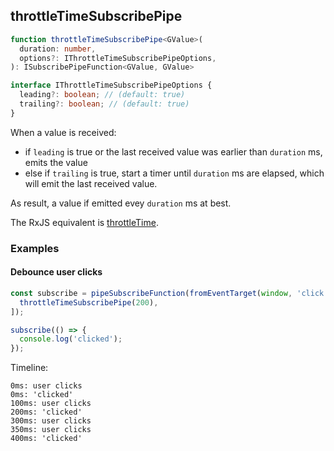 ## throttleTimeSubscribePipe

```ts
function throttleTimeSubscribePipe<GValue>(
  duration: number,
  options?: IThrottleTimeSubscribePipeOptions,
): ISubscribePipeFunction<GValue, GValue>
```

```ts
interface IThrottleTimeSubscribePipeOptions {
  leading?: boolean; // (default: true)
  trailing?: boolean; // (default: true)
}
```

When a value is received:

- if `leading` is true or the last received value was earlier than `duration` ms, emits the value
- else if `trailing` is true, start a timer until `duration` ms are elapsed, which will emit the last received value.

As result, a value if emitted evey `duration` ms at best.

The RxJS equivalent is [throttleTime](https://rxjs.dev/api/operators/throttleTime).

### Examples

#### Debounce user clicks

```ts
const subscribe = pipeSubscribeFunction(fromEventTarget(window, 'click'), [
  throttleTimeSubscribePipe(200),
]);

subscribe(() => {
  console.log('clicked');
});
```

Timeline:

```text
0ms: user clicks
0ms: 'clicked'
100ms: user clicks
200ms: 'clicked'
300ms: user clicks
350ms: user clicks
400ms: 'clicked'
```


